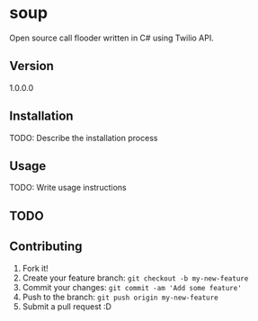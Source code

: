 # soup
Open source call flooder written in C# using Twilio API.

## Version 
1.0.0.0

## Installation

TODO: Describe the installation process

## Usage

TODO: Write usage instructions 

## TODO 

## Contributing

1. Fork it!
2. Create your feature branch: `git checkout -b my-new-feature`
3. Commit your changes: `git commit -am 'Add some feature'`
4. Push to the branch: `git push origin my-new-feature`
5. Submit a pull request :D


